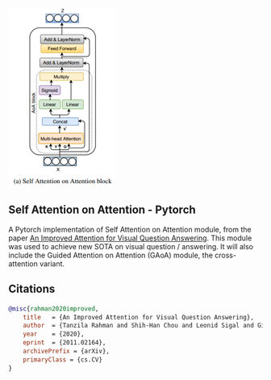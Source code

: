 <img src="./saoa.png"></img>

## Self Attention on Attention - Pytorch

A Pytorch implementation of Self Attention on Attention module, from the paper <a href="https://arxiv.org/abs/2011.02164v1">An Improved Attention for Visual Question Answering</a>. This module was used to achieve new SOTA on visual question / answering. It will also include the Guided Attention on Attention (GAoA) module, the cross-attention variant.

## Citations

```bibtex
@misc{rahman2020improved,
    title   = {An Improved Attention for Visual Question Answering}, 
    author  = {Tanzila Rahman and Shih-Han Chou and Leonid Sigal and Giuseppe Carenini},
    year    = {2020},
    eprint  = {2011.02164},
    archivePrefix = {arXiv},
    primaryClass = {cs.CV}
}
```
